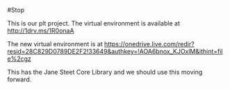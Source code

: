 #Stop

This is our plt project. The virtual environment is available at http://1drv.ms/1R0onaA

The new virtual environment is at https://onedrive.live.com/redir?resid=28C829D0789DE2F2!33649&authkey=!AOA6bnox_KJOxlM&ithint=file%2cgz

This has the Jane Steet Core Library and we should use this moving forward.